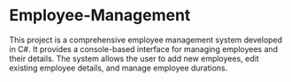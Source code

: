 # Employee-Management
This project is a comprehensive employee management system developed in C#. It provides a console-based interface for managing employees and their details. The system allows the user to add new employees, edit existing employee details, and manage employee durations.
